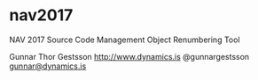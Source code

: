# nav2017
NAV 2017 Source Code Management
Object Renumbering Tool

Gunnar Thor Gestsson
http://www.dynamics.is
@gunnargestsson
gunnar@dynamics.is
